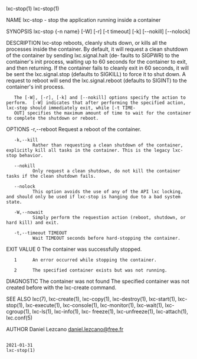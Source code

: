 lxc-stop(1)                                                                                                                                                                         lxc-stop(1)

NAME
       lxc-stop - stop the application running inside a container

SYNOPSIS
       lxc-stop {-n name} [-W] [-r] [-t timeout] [-k] [--nokill] [--nolock]

DESCRIPTION
       lxc-stop  reboots,  cleanly  shuts  down, or kills all the processes inside the container. By default, it will request a clean shutdown of the container by sending lxc.signal.halt (de‐
       faults to SIGPWR) to the container's init process, waiting up to 60 seconds for the container to exit, and then returning. If the container fails to cleanly exit in 60 seconds, it will
       be sent the lxc.signal.stop (defaults to SIGKILL) to force it to shut down. A request to reboot will send the lxc.signal.reboot (defaults to SIGINT) to the container's init process.

       The [-W], [-r], [-k] and [--nokill] options specify the action to perform.  [-W] indicates that after performing the specified action, lxc-stop should immediately exit, while [-t TIME‐
       OUT] specifies the maximum amount of time to wait for the container to complete the shutdown or reboot.

OPTIONS
       -r,--reboot
              Request a reboot of the container.

       -k,--kill
              Rather than requesting a clean shutdown of the container, explicitly kill all tasks in the container. This is the legacy lxc-stop behavior.

       --nokill
              Only request a clean shutdown, do not kill the container tasks if the clean shutdown fails.

       --nolock
              This option avoids the use of any of the API lxc locking, and should only be used if lxc-stop is hanging due to a bad system state.

       -W,--nowait
              Simply perform the requestion action (reboot, shutdown, or hard kill) and exit.

       -t,--timeout TIMEOUT
              Wait TIMEOUT seconds before hard-stopping the container.

EXIT VALUE
       0      The container was successfully stopped.

       1      An error occurred while stopping the container.

       2      The specified container exists but was not running.

DIAGNOSTIC
       The container was not found
              The specified container was not created before with the lxc-create command.

SEE ALSO
       lxc(7), lxc-create(1), lxc-copy(1), lxc-destroy(1), lxc-start(1), lxc-stop(1), lxc-execute(1), lxc-console(1), lxc-monitor(1), lxc-wait(1), lxc-cgroup(1), lxc-ls(1), lxc-info(1),  lxc-
       freeze(1), lxc-unfreeze(1), lxc-attach(1), lxc.conf(5)

AUTHOR
       Daniel Lezcano <daniel.lezcano@free.fr>

                                                                                           2021-01-31                                                                               lxc-stop(1)
